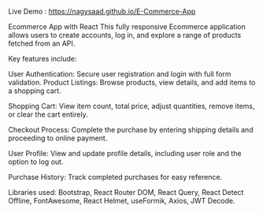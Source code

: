 Live Demo : https://nagysaad.github.io/E-Commerce-App

Ecommerce App with React
This fully responsive Ecommerce application allows users to create accounts, log in, and explore a range of products fetched from an API. 

Key features include:

User Authentication: Secure user registration and login with full form validation.
Product Listings: Browse products, view details, and add items to a shopping cart.

Shopping Cart: View item count, total price, adjust quantities, remove items, or clear the cart entirely.

Checkout Process: Complete the purchase by entering shipping details and proceeding to online payment.

User Profile: View and update profile details, including user role and the option to log out.

Purchase History: Track completed purchases for easy reference.

Libraries used: Bootstrap, React Router DOM, React Query, React Detect Offline, FontAwesome, React Helmet, useFormik, Axios, JWT Decode.
